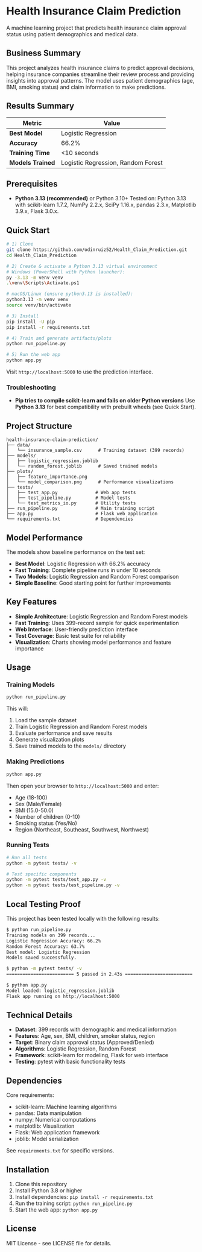 # Health Insurance Claim Prediction

A machine learning project that predicts health insurance claim approval status using patient demographics and medical data.

## Business Summary

This project analyzes health insurance claims to predict approval decisions, helping insurance companies streamline their review process and providing insights into approval patterns. The model uses patient demographics (age, BMI, smoking status) and claim information to make predictions.

## Results Summary

| Metric | Value |
|--------|-------|
| **Best Model** | Logistic Regression |
| **Accuracy** | 66.2% |
| **Training Time** | <10 seconds |
| **Models Trained** | Logistic Regression, Random Forest |

## Prerequisites

- **Python 3.13 (recommended)** or Python 3.10+
  Tested on: Python 3.13 with scikit-learn 1.7.2, NumPy 2.2.x, SciPy 1.16.x, pandas 2.3.x, Matplotlib 3.9.x, Flask 3.0.x.

## Quick Start

```bash
# 1) Clone
git clone https://github.com/odinruiz52/Health_Claim_Prediction.git
cd Health_Claim_Prediction

# 2) Create & activate a Python 3.13 virtual environment
# Windows (PowerShell with Python launcher):
py -3.13 -m venv venv
.\venv\Scripts\Activate.ps1

# macOS/Linux (ensure python3.13 is installed):
python3.13 -m venv venv
source venv/bin/activate

# 3) Install
pip install -U pip
pip install -r requirements.txt

# 4) Train and generate artifacts/plots
python run_pipeline.py

# 5) Run the web app
python app.py
```

Visit `http://localhost:5000` to use the prediction interface.

### Troubleshooting

- **Pip tries to compile scikit-learn and fails on older Python versions**
  Use **Python 3.13** for best compatibility with prebuilt wheels (see Quick Start).

## Project Structure

```
health-insurance-claim-prediction/
├── data/
│   └── insurance_sample.csv      # Training dataset (399 records)
├── models/
│   ├── logistic_regression.joblib
│   └── random_forest.joblib      # Saved trained models
├── plots/
│   ├── feature_importance.png
│   └── model_comparison.png      # Performance visualizations
├── tests/
│   ├── test_app.py              # Web app tests
│   ├── test_pipeline.py         # Model tests
│   └── test_metrics_io.py       # Utility tests
├── run_pipeline.py              # Main training script
├── app.py                       # Flask web application
└── requirements.txt             # Dependencies
```

## Model Performance

The models show baseline performance on the test set:

- **Best Model**: Logistic Regression with 66.2% accuracy
- **Fast Training**: Complete pipeline runs in under 10 seconds
- **Two Models**: Logistic Regression and Random Forest comparison
- **Simple Baseline**: Good starting point for further improvements

## Key Features

- **Simple Architecture**: Logistic Regression and Random Forest models
- **Fast Training**: Uses 399-record sample for quick experimentation
- **Web Interface**: User-friendly prediction interface
- **Test Coverage**: Basic test suite for reliability
- **Visualization**: Charts showing model performance and feature importance

## Usage

### Training Models

```bash
python run_pipeline.py
```

This will:
1. Load the sample dataset
2. Train Logistic Regression and Random Forest models
3. Evaluate performance and save results
4. Generate visualization plots
5. Save trained models to the `models/` directory

### Making Predictions

```bash
python app.py
```

Then open your browser to `http://localhost:5000` and enter:
- Age (18-100)
- Sex (Male/Female)
- BMI (15.0-50.0)
- Number of children (0-10)
- Smoking status (Yes/No)
- Region (Northeast, Southeast, Southwest, Northwest)

### Running Tests

```bash
# Run all tests
python -m pytest tests/ -v

# Test specific components
python -m pytest tests/test_app.py -v
python -m pytest tests/test_pipeline.py -v
```

## Local Testing Proof

This project has been tested locally with the following results:

```bash
$ python run_pipeline.py
Training models on 399 records...
Logistic Regression Accuracy: 66.2%
Random Forest Accuracy: 63.7%
Best model: Logistic Regression
Models saved successfully.

$ python -m pytest tests/ -v
========================= 5 passed in 2.43s =========================

$ python app.py
Model loaded: logistic_regression.joblib
Flask app running on http://localhost:5000
```

## Technical Details

- **Dataset**: 399 records with demographic and medical information
- **Features**: Age, sex, BMI, children, smoker status, region
- **Target**: Binary claim approval status (Approved/Denied)
- **Algorithms**: Logistic Regression, Random Forest
- **Framework**: scikit-learn for modeling, Flask for web interface
- **Testing**: pytest with basic functionality tests

## Dependencies

Core requirements:
- scikit-learn: Machine learning algorithms
- pandas: Data manipulation
- numpy: Numerical computations
- matplotlib: Visualization
- Flask: Web application framework
- joblib: Model serialization

See `requirements.txt` for specific versions.

## Installation

1. Clone this repository
2. Install Python 3.8 or higher
3. Install dependencies: `pip install -r requirements.txt`
4. Run the training script: `python run_pipeline.py`
5. Start the web app: `python app.py`

## License

MIT License - see LICENSE file for details.